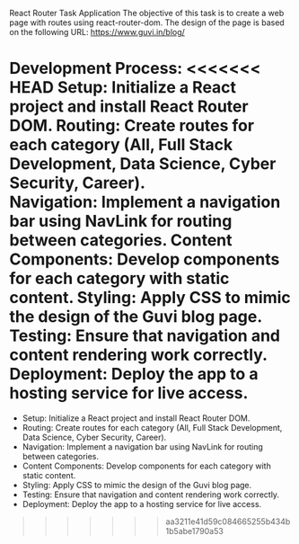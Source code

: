 React Router Task Application
The objective of this task is to create a web page with routes using react-router-dom. 
The design of the page is based on the following URL: https://www.guvi.in/blog/

Development Process:
<<<<<<< HEAD
Setup: Initialize a React project and install React Router DOM.
Routing: Create routes for each category (All, Full Stack Development, Data Science, Cyber Security, Career).   
Navigation: Implement a navigation bar using NavLink for routing between categories.
Content Components: Develop components for each category with static content.
Styling: Apply CSS to mimic the design of the Guvi blog page.
Testing: Ensure that navigation and content rendering work correctly.
Deployment: Deploy the app to a hosting service for live access.
=======

* Setup: Initialize a React project and install React Router DOM.
* Routing: Create routes for each category (All, Full Stack Development, Data Science, Cyber Security, Career).
* Navigation: Implement a navigation bar using NavLink for routing between categories.
* Content Components: Develop components for each category with static content.
* Styling: Apply CSS to mimic the design of the Guvi blog page.
* Testing: Ensure that navigation and content rendering work correctly.
* Deployment: Deploy the app to a hosting service for live access.






>>>>>>> aa3211e41d59c084665255b434b1b5abe1790a53
